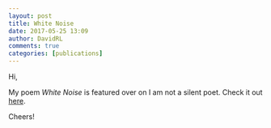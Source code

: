 ```yaml
---  
layout: post  
title: White Noise  
date: 2017-05-25 13:09  
author: DavidRL  
comments: true  
categories: [publications]  
---  
```

Hi,  

My poem *White Noise* is featured over on I am not a silent poet. Check it out <a href="https://iamnotasilentpoet.wordpress.com/2017/05/24/white-noise-by-david-ralph-lewis/">here</a>.  

Cheers!  
